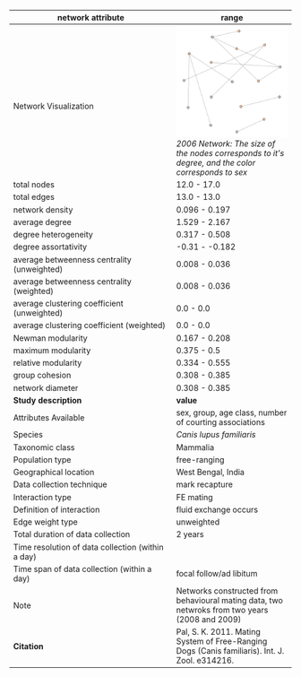 network attribute|range
---|---
<img width=2500> Network Visualization | ![NetworkImage](/Networks/Visualizations/dog_pal_sexual_network_2006.png) *2006 Network: The size of the nodes corresponds to it's degree, and the color corresponds to sex*
total nodes|12.0 - 17.0
total edges|13.0 - 13.0
network density|0.096 - 0.197
average degree|1.529 - 2.167
degree heterogeneity|0.317 - 0.508
degree assortativity|-0.31 - -0.182
average betweenness centrality (unweighted)|0.008 - 0.036
average betweenness centrality (weighted)|0.008 - 0.036
average clustering coefficient (unweighted)|0.0 - 0.0
average clustering coefficient (weighted)|0.0 - 0.0
Newman modularity|0.167 - 0.208
maximum modularity|0.375 - 0.5
relative modularity|0.334 - 0.555
group cohesion|0.308 - 0.385
network diameter|0.308 - 0.385
**Study description**|**value**
Attributes Available|sex, group, age class, number of courting associations
Species|*Canis lupus familiaris*
Taxonomic class|Mammalia
Population type|free-ranging
Geographical location|West Bengal, India
Data collection technique|mark recapture
Interaction type|FE mating
Definition of interaction|fluid exchange occurs
Edge weight type|unweighted
Total duration of data collection|2 years
Time resolution of data collection (within a day)|
Time span of data collection (within a day)|focal follow/ad libitum
Note|Networks constructed from behavioural mating data, two netwroks from two years (2008 and 2009)
**Citation** | Pal, S. K. 2011. Mating System of Free-Ranging <br> Dogs (Canis familiaris). Int. J. Zool. e314216. <br>

